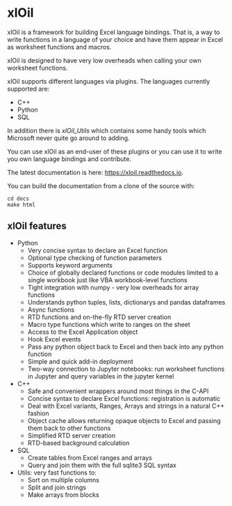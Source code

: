 
xlOil
=====

xlOil is a framework for building Excel language bindings. That is, a way to 
write functions in a language of your choice and have them appear in Excel
as worksheet functions and macros.

xlOil is designed to have very low overheads when calling your own worksheet 
functions.

xlOil supports different languages via plugins. The languages currently 
supported are:

- C++
- Python
- SQL

In addition there is *xlOil_Utils* which contains some handy tools which Microsoft
never quite go around to adding.

You can use xlOil as an end-user of these plugins or you can use it to write
you own language bindings and contribute.

The latest documentation is here: https://xloil.readthedocs.io. 

You can build the documentation from a clone of the source with:

    cd docs
    make html


xlOil features
--------------

* Python
  - Very concise syntax to declare an Excel function
  - Optional type checking of function parameters
  - Supports keyword arguments
  - Choice of globally declared functions or code modules limited to a single workbook just
    like VBA workbook-level functions
  - Tight integration with numpy - very low overheads for array functions
  - Understands python tuples, lists, dictionarys and pandas dataframes
  - Async functions
  - RTD functions and on-the-fly RTD server creation
  - Macro type functions which write to ranges on the sheet
  - Access to the Excel Application object
  - Hook Excel events
  - Pass any python object back to Excel and then back into any python function
  - Simple and quick add-in deployment
  - Two-way connection to Jupyter notebooks: run worksheet functions in Jupyter and query variables
    in the jupyter kernel
* C++
  - Safe and convenient wrappers around most things in the C-API
  - Concise syntax to declare Excel functions: registration is automatic
  - Deal with Excel variants, Ranges, Arrays and strings in a natural C++ fashion
  - Object cache allows returning opaque objects to Excel and passing them back to other functions
  - Simplified RTD server creation
  - RTD-based background calculation
* SQL
  - Create tables from Excel ranges and arrays
  - Query and join them with the full sqlite3 SQL syntax
* Utils: very fast functions to:
  - Sort on multiple columns
  - Split and join strings
  - Make arrays from blocks
